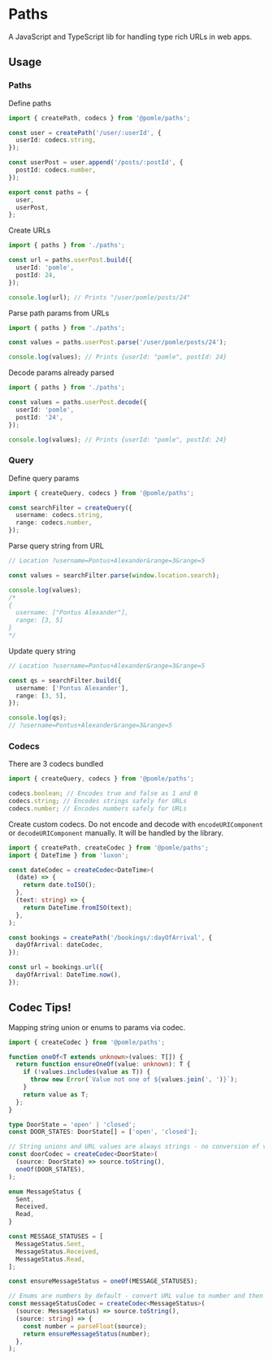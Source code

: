 # Paths

A JavaScript and TypeScript lib for handling type rich URLs in web apps.

## Usage

### Paths

Define paths

```ts
import { createPath, codecs } from '@pomle/paths';

const user = createPath('/user/:userId', {
  userId: codecs.string,
});

const userPost = user.append('/posts/:postId', {
  postId: codecs.number,
});

export const paths = {
  user,
  userPost,
};
```

Create URLs

```ts
import { paths } from './paths';

const url = paths.userPost.build({
  userId: 'pomle',
  postId: 24,
});

console.log(url); // Prints "/user/pomle/posts/24"
```

Parse path params from URLs

```ts
import { paths } from './paths';

const values = paths.userPost.parse('/user/pomle/posts/24');

console.log(values); // Prints {userId: "pomle", postId: 24}
```

Decode params already parsed

```ts
import { paths } from './paths';

const values = paths.userPost.decode({
  userId: 'pomle',
  postId: '24',
});

console.log(values); // Prints {userId: "pomle", postId: 24}
```

### Query

Define query params

```ts
import { createQuery, codecs } from '@pomle/paths';

const searchFilter = createQuery({
  username: codecs.string,
  range: codecs.number,
});
```

Parse query string from URL

```ts
// Location ?username=Pontus+Alexander&range=3&range=5

const values = searchFilter.parse(window.location.search);

console.log(values);
/* 
{
  username: ["Pontus Alexander"],
  range: [3, 5]
}
*/
```

Update query string

```ts
// Location ?username=Pontus+Alexander&range=3&range=5

const qs = searchFilter.build({
  username: ['Pontus Alexander'],
  range: [3, 5],
});

console.log(qs);
// ?username=Pontus+Alexander&range=3&range=5
```

### Codecs

There are 3 codecs bundled

```ts
import { createQuery, codecs } from '@pomle/paths';

codecs.boolean; // Encodes true and false as 1 and 0
codecs.string; // Encodes strings safely for URLs
codecs.number; // Encodes numbers safely for URLs
```

Create custom codecs. Do not encode and decode with `encodeURIComponent` or `decodeURIComponent` manually. It will be handled by the library.

```ts
import { createPath, createCodec } from '@pomle/paths';
import { DateTime } from 'luxon';

const dateCodec = createCodec<DateTime>(
  (date) => {
    return date.toISO();
  },
  (text: string) => {
    return DateTime.fromISO(text);
  },
);

const bookings = createPath('/bookings/:dayOfArrival', {
  dayOfArrival: dateCodec,
});

const url = bookings.url({
  dayOfArrival: DateTime.now(),
});
```

## Codec Tips!

Mapping string union or enums to params via codec.

```ts
import { createCodec } from '@pomle/paths';

function oneOf<T extends unknown>(values: T[]) {
  return function ensureOneOf(value: unknown): T {
    if (!values.includes(value as T)) {
      throw new Error(`Value not one of ${values.join(', ')}`);
    }
    return value as T;
  };
}

type DoorState = 'open' | 'closed';
const DOOR_STATES: DoorState[] = ['open', 'closed'];

// String unions and URL values are always strings - no conversion of value needed.
const doorCodec = createCodec<DoorState>(
  (source: DoorState) => source.toString(),
  oneOf(DOOR_STATES),
);

enum MessageStatus {
  Sent,
  Received,
  Read,
}

const MESSAGE_STATUSES = [
  MessageStatus.Sent,
  MessageStatus.Received,
  MessageStatus.Read,
];

const ensureMessageStatus = oneOf(MESSAGE_STATUSES);

// Enums are numbers by default - convert URL value to number and then check.
const messageStatusCodec = createCodec<MessageStatus>(
  (source: MessageStatus) => source.toString(),
  (source: string) => {
    const number = parseFloat(source);
    return ensureMessageStatus(number);
  },
);
```

